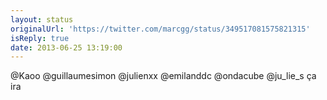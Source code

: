 ```yaml
---
layout: status
originalUrl: 'https://twitter.com/marcgg/status/349517081575821315'
isReply: true
date: 2013-06-25 13:19:00
---
```


@Kaoo @guillaumesimon @julienxx @emilanddc @ondacube @ju_lie_s ça ira
